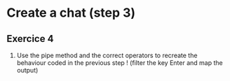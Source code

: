 # Create a chat (step 3)

## Exercice 4

1. Use the pipe method and the correct operators to recreate the behaviour coded in the previous step ! (filter the key Enter and map the output)
